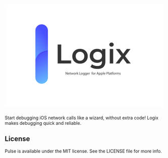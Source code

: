 # <img width="2100" alt="promo-main" src="https://github.com/artdima/Logix/blob/main/Logix.png?raw=true">

Start debugging iOS network calls like a wizard, without extra code! Logix makes debugging quick and reliable.

## License

Pulse is available under the MIT license. See the LICENSE file for more info.
